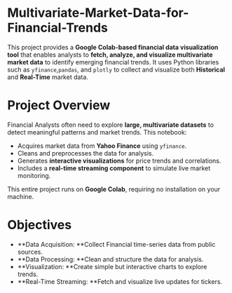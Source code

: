 # Multivariate-Market-Data-for-Financial-Trends

This project provides a **Google Colab-based financial data visualization tool** that enables analysts to **fetch, analyze, and visualize multivariate market data** to identify emerging financial trends. It uses Python libraries such as `yfinance`,`pandas`, and `plotly` to collect and visualize both **Historical** and **Real-Time** market data.

# Project Overview
Financial Analysts often need to explore **large, multivariate datasets** to detect meaningful patterns and market trends. 
This notebook:
- Acquires market data from **Yahoo Finance** using `yfinance`.
- Cleans and preprocesses the data for analysis.
- Generates **interactive visualizations** for price trends and correlations.
- Includes a **real-time streaming component** to simulate live market monitoring.

This entire project runs on **Google Colab**, requiring no installation on your machine.

# Objectives
- **Data Acquisition: **Collect Financial time-series data from public sources.
- **Data Processing: **Clean and structure the data for analysis.
- **Visualization: **Create simple but interactive charts to explore trends.
- **Real-Time Streaming: **Fetch and visualize live updates for tickers.
